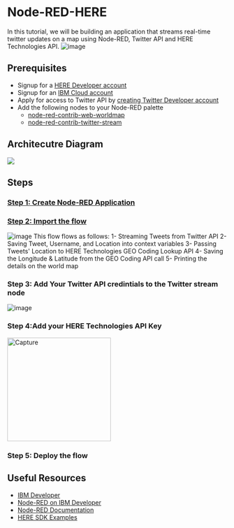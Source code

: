 # Node-RED-HERE
In this tutorial, we will be building an application that streams real-time twitter updates on a map using Node-RED, Twitter API and HERE Technologies API.
![image](https://user-images.githubusercontent.com/36239840/91075370-04780200-e64f-11ea-8cd3-cd2f6cfb2bbd.png)
## Prerequisites
- Signup for a <a href="https://bit.ly/HEREDevs">HERE Developer account</a>
- Signup for an <a href="https://ibm.biz/HERETechnologies">IBM Cloud account</a>
- Apply for access to Twitter API by <a href="https://developer.twitter.com/en/apply-for-access">creating Twitter Developer account</a>
- Add the following nodes to your Node-RED palette
  - <a href="https://flows.nodered.org/node/node-red-contrib-web-worldmap">node-red-contrib-web-worldmap</a>
  - <a href="https://flows.nodered.org/node/node-red-contrib-twitter-stream">node-red-contrib-twitter-stream</a>
## Architecutre Diagram
![](https://user-images.githubusercontent.com/36239840/90247623-06b8b000-de48-11ea-9fca-8c698ba98e30.PNG)
## Steps
### <a href="./create-app.md">Step 1: Create Node-RED Application</a>
### <a href="./Twitter-HERE.json">Step 2: Import the flow</a>
![image](https://user-images.githubusercontent.com/36239840/91162113-b6114480-e6dc-11ea-980c-ed83a803eedc.png)
This flow flows as follows:
1- Streaming Tweets from Twitter API
2- Saving Tweet, Username, and Location into context variables
3- Passing Tweets' Location to HERE Technologies GEO Coding Lookup API
4- Saving the Longitude & Latitude from the GEO Coding API call
5- Printing the details on the world map
### Step 3: Add Your Twitter API credintials to the Twitter stream node
![image](https://user-images.githubusercontent.com/36239840/91164200-bfe87700-e6df-11ea-8e7e-28d0cae874cc.png)

### Step 4:Add your HERE Technologies API Key
<img width="237" alt="Capture" src="https://user-images.githubusercontent.com/36239840/91164348-f4f4c980-e6df-11ea-8c4d-acfd1b3be458.PNG">

### Step 5: Deploy the flow
## Useful Resources
- <a href="https://developer.ibm.com/">IBM Developer</a>
- <a href="https://developer.ibm.com/components/node-red/"> Node-RED on IBM Developer</a>
- <a href="https://nodered.org/">Node-RED Documentation</a>
- <a href="https://github.com/heremaps/here-sdk-examples">HERE SDK Examples</a>
